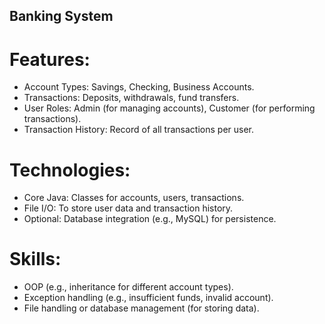 ## Banking System

# Features:
- Account Types: Savings, Checking, Business Accounts.
- Transactions: Deposits, withdrawals, fund transfers.
- User Roles: Admin (for managing accounts), Customer (for performing transactions).
- Transaction History: Record of all transactions per user.
  
# Technologies:
- Core Java: Classes for accounts, users, transactions.
- File I/O: To store user data and transaction history.
- Optional: Database integration (e.g., MySQL) for persistence.

# Skills:
- OOP (e.g., inheritance for different account types).
- Exception handling (e.g., insufficient funds, invalid account).
- File handling or database management (for storing data).

